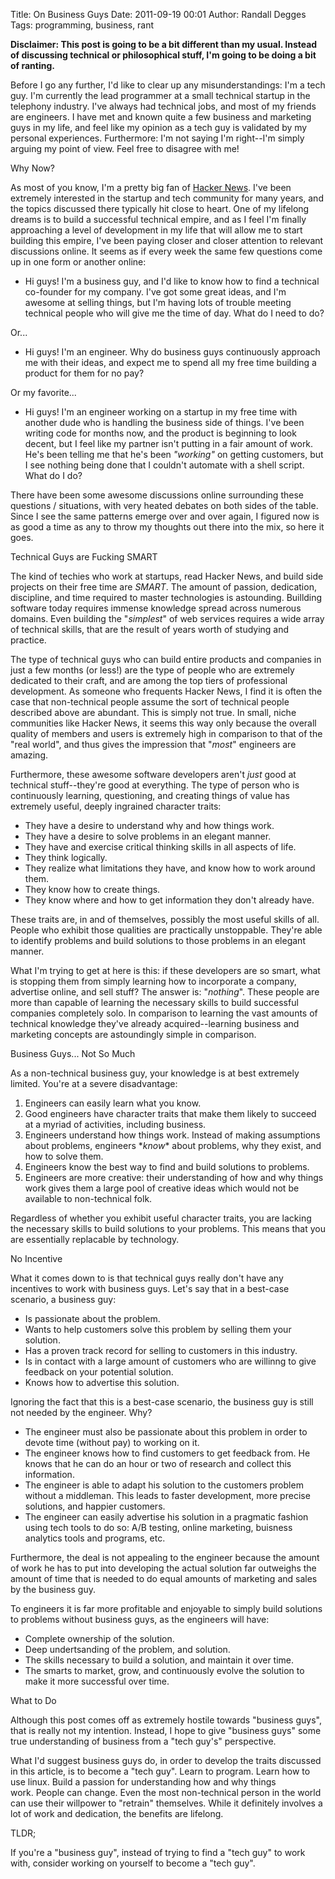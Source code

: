 Title: On Business Guys
Date: 2011-09-19 00:01
Author: Randall Degges
Tags: programming, business, rant


**Disclaimer: This post is going to be a bit different than my usual. Instead of
discussing technical or philosophical stuff, I'm going to be doing a bit of
ranting.**

Before I go any further, I'd like to clear up any misunderstandings: I'm a tech
guy. I'm currently the lead programmer at a small technical startup in the
telephony industry. I've always had technical jobs, and most of my friends are
engineers. I have met and known quite a few business and marketing guys in my
life, and feel like my opinion as a tech guy is validated by my personal
experiences. Furthermore: I'm not saying I'm right--I'm simply arguing my point
of view. Feel free to disagree with me!

Why Now?

As most of you know, I'm a pretty big fan of [Hacker News][]. I've been
extremely interested in the startup and tech community for many years, and the
topics discussed there typically hit close to heart. One of my lifelong dreams
is to build a successful technical empire, and as I feel I'm finally approaching
a level of development in my life that will allow me to start building this
empire, I've been paying closer and closer attention to relevant discussions
online. It seems as if every week the same few questions come up in one form or
another online:

-   Hi guys! I'm a business guy, and I'd like to know how to find a technical
    co-founder for my company. I've got some great ideas, and I'm awesome at
    selling things, but I'm having lots of trouble meeting technical people who
    will give me the time of day. What do I need to do?

Or...

-   Hi guys! I'm an engineer. Why do business guys continuously approach me with
    their ideas, and expect me to spend all my free time building a product for
    them for no pay?

Or my favorite...

-   Hi guys! I'm an engineer working on a startup in my free time with another
    dude who is handling the business side of things. I've been writing code for
    months now, and the product is beginning to look decent, but I feel like my
    partner isn't putting in a fair amount of work. He's been telling me that
    he's been *"working"* on getting customers, but I see nothing being done
    that I couldn't automate with a shell script. What do I do?

There have been some awesome discussions online surrounding these questions /
situations, with very heated debates on both sides of the table. Since I see the
same patterns emerge over and over again, I figured now is as good a time as any
to throw my thoughts out there into the mix, so here it goes.

Technical Guys are Fucking SMART

The kind of techies who work at startups, read Hacker News, and build side
projects on their free time are *SMART*. The amount of passion, dedication,
discipline, and time required to master technologies is astounding. Buillding
software today requires immense knowledge spread across numerous domains. Even
building the "*simplest*" of web services requires a wide array of technical
skills, that are the result of years worth of studying and practice.

The type of technical guys who can build entire products and companies in just a
few months (or less!) are the type of people who are extremely dedicated to
their craft, and are among the top tiers of professional development. As someone
who frequents Hacker News, I find it is often the case that non-technical people
assume the sort of technical people described above are abundant. This is simply
not true. In small, niche communities like Hacker News, it seems this way only
because the overall quality of members and users is extremely high in comparison
to that of the "real world", and thus gives the impression that "*most*"
engineers are amazing.

Furthermore, these awesome software developers aren't *just* good at technical
stuff--they're good at everything. The type of person who is continuously
learning, questioning, and creating things of value has extremely useful, deeply
ingrained character traits:

-   They have a desire to understand why and how things work.
-   They have a desire to solve problems in an elegant manner.
-   They have and exercise critical thinking skills in all aspects of life.
-   They think logically.
-   They realize what limitations they have, and know how to work around them.
-   They know how to create things.
-   They know where and how to get information they don't already have.

These traits are, in and of themselves, possibly the most useful skills of all.
People who exhibit those qualities are practically unstoppable. They're able to
identify problems and build solutions to those problems in an elegant manner.

What I'm trying to get at here is this: if these developers are so smart, what
is stopping them from simply learning how to incorporate a company, advertise
online, and sell stuff? The answer is: "*nothing*". These people are more than
capable of learning the necessary skills to build successful companies
completely solo. In comparison to learning the vast amounts of technical
knowledge they've already acquired--learning business and marketing concepts are
astoundingly simple in comparison.

Business Guys... Not So Much

As a non-technical business guy, your knowledge is at best extremely limited.
You're at a severe disadvantage:

1.  Engineers can easily learn what you know.
2.  Good engineers have character traits that make them likely to succeed at a
    myriad of activities, including business.
3.  Engineers understand how things work. Instead of making assumptions about
    problems, engineers \**know*\* about problems, why they exist, and how to
    solve them.
4.  Engineers know the best way to find and build solutions to problems.
5.  Engineers are more creative: their understanding of how and why things work
    gives them a large pool of creative ideas which would not be available to
    non-technical folk.

Regardless of whether you exhibit useful character traits, you are lacking the
necessary skills to build solutions to your problems. This means that you are
essentially replacable by technology.

No Incentive

What it comes down to is that technical guys really don't have any incentives to
work with business guys. Let's say that in a best-case scenario, a business guy:

-   Is passionate about the problem.
-   Wants to help customers solve this problem by selling them your solution.
-   Has a proven track record for selling to customers in this industry.
-   Is in contact with a large amount of customers who are willinng to give
    feedback on your potential solution.
-   Knows how to advertise this solution.

Ignoring the fact that this is a best-case scenario, the business guy is still
not needed by the engineer. Why?

-   The engineer must also be passionate about this problem in order to devote
    time (without pay) to working on it.
-   The engineer knows how to find customers to get feedback from. He knows that
    he can do an hour or two of research and collect this information.
-   The engineer is able to adapt his solution to the customers problem without
    a middleman. This leads to faster development, more precise solutions, and
    happier customers.
-   The engineer can easily advertise his solution in a pragmatic fashion using
    tech tools to do so: A/B testing, online marketing, buisness analytics tools
    and programs, etc.

Furthermore, the deal is not appealing to the engineer because the amount of
work he has to put into developing the actual solution far outweighs the amount
of time that is needed to do equal amounts of marketing and sales by the
business guy.

To engineers it is far more profitable and enjoyable to simply build solutions
to problems without business guys, as the engineers will have:

-   Complete ownership of the solution.
-   Deep undertsanding of the problem, and solution.
-   The skills necessary to build a solution, and maintain it over time.
-   The smarts to market, grow, and continuously evolve the solution to make it
    more successful over time.

What to Do

Although this post comes off as extremely hostile towards "business guys", that
is really not my intention. Instead, I hope to give "business guys" some true
understanding of business from a "tech guy's" perspective.

What I'd suggest business guys do, in order to develop the traits discussed in
this article, is to become a "tech guy". Learn to program. Learn how to use
linux. Build a passion for understanding how and why things work. People can
change. Even the most non-technical person in the world can use their willpower
to "retrain" themselves. While it definitely involves a lot of work and
dedication, the benefits are lifelong.

TLDR;

If you're a "business guy", instead of trying to find a "tech guy" to work with,
consider working on yourself to become a "tech guy".

  [Hacker News]: http://news.ycombinator.com/ "Hacker News"
